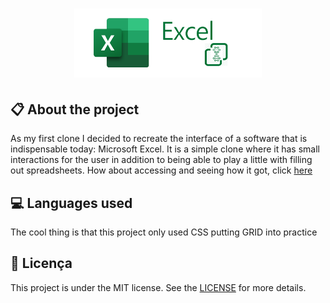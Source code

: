 
<h1 align="center">
    <img src="./imagens/icon-repo.png" alt="Excel Clone by Jhony Walker" width="300px" />
</h1>

## :clipboard: About the project

As my first clone I decided to recreate the interface of a software that is indispensable today: Microsoft Excel. It is a simple clone where it has small interactions for the user in addition to being able to play a little with filling out spreadsheets. How about accessing and seeing how it got, click [here](https://jhonywalker-pixel.github.io/excel-clone/)

## :computer: Languages used

The cool thing is that this project only used CSS putting GRID into practice

## :book: Licença

This project is under the MIT license. See the [LICENSE](LICENSE.md) for more details.
